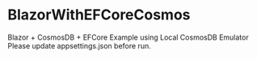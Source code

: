 ﻿# BlazorWithEFCoreCosmos

Blazor + CosmosDB + EFCore Example using Local CosmosDB Emulator<br/>
Please update appsettings.json before run.
